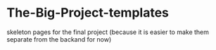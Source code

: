 # The-Big-Project-templates
skeleton pages for the final project (because it is easier to make them separate from the backand for now)
